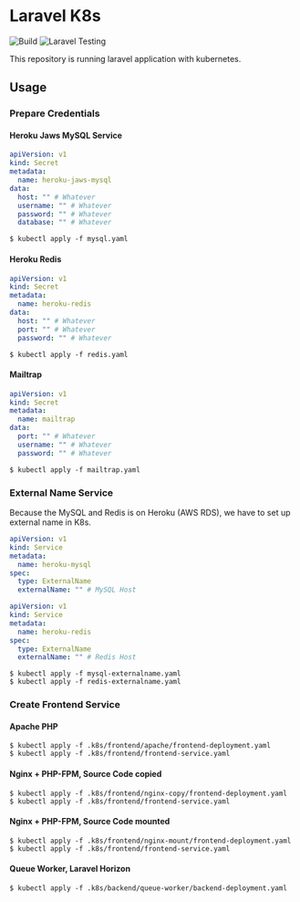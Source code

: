 # Laravel K8s

![Build](https://github.com/chivincent-rosetta/laravel-k8s/workflows/Docker%20Image%20Builder/badge.svg)
![Laravel Testing](https://github.com/chivincent-rosetta/laravel-k8s/workflows/Laravel%20Testing/badge.svg)

This repository is running laravel application with kubernetes.

## Usage

### Prepare Credentials

#### Heroku Jaws MySQL Service

```yaml
apiVersion: v1
kind: Secret
metadata:
  name: heroku-jaws-mysql
data:
  host: "" # Whatever
  username: "" # Whatever
  password: "" # Whatever
  database: "" # Whatever
```

```
$ kubectl apply -f mysql.yaml
```

#### Heroku Redis

```yaml
apiVersion: v1
kind: Secret
metadata:
  name: heroku-redis
data:
  host: "" # Whatever
  port: "" # Whatever
  password: "" # Whatever
```

```
$ kubectl apply -f redis.yaml
```

#### Mailtrap

```yaml
apiVersion: v1
kind: Secret
metadata:
  name: mailtrap
data:
  port: "" # Whatever
  username: "" # Whatever
  password: "" # Whatever
```

```
$ kubectl apply -f mailtrap.yaml
```

### External Name Service

Because the MySQL and Redis is on Heroku (AWS RDS), we have to set up external name in K8s. 

```yaml
apiVersion: v1
kind: Service
metadata:
  name: heroku-mysql
spec:
  type: ExternalName
  externalName: "" # MySQL Host
```

```yaml
apiVersion: v1
kind: Service
metadata:
  name: heroku-redis
spec:
  type: ExternalName
  externalName: "" # Redis Host
```

```
$ kubectl apply -f mysql-externalname.yaml
$ kubectl apply -f redis-externalname.yaml
```

### Create Frontend Service

#### Apache PHP

```
$ kubectl apply -f .k8s/frontend/apache/frontend-deployment.yaml
$ kubectl apply -f .k8s/frontend/frontend-service.yaml
```

#### Nginx + PHP-FPM, Source Code copied

```
$ kubectl apply -f .k8s/frontend/nginx-copy/frontend-deployment.yaml
$ kubectl apply -f .k8s/frontend/frontend-service.yaml
```

#### Nginx + PHP-FPM, Source Code mounted

```
$ kubectl apply -f .k8s/frontend/nginx-mount/frontend-deployment.yaml
$ kubectl apply -f .k8s/frontend/frontend-service.yaml
```

#### Queue Worker, Laravel Horizon

```
$ kubectl apply -f .k8s/backend/queue-worker/backend-deployment.yaml
```
